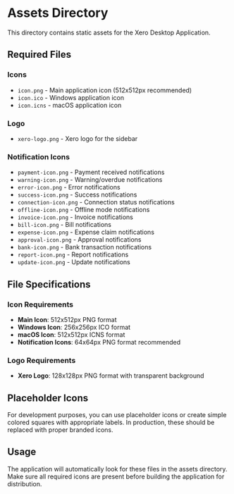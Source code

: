 # Assets Directory

This directory contains static assets for the Xero Desktop Application.

## Required Files

### Icons
- `icon.png` - Main application icon (512x512px recommended)
- `icon.ico` - Windows application icon
- `icon.icns` - macOS application icon

### Logo
- `xero-logo.png` - Xero logo for the sidebar

### Notification Icons
- `payment-icon.png` - Payment received notifications
- `warning-icon.png` - Warning/overdue notifications
- `error-icon.png` - Error notifications
- `success-icon.png` - Success notifications
- `connection-icon.png` - Connection status notifications
- `offline-icon.png` - Offline mode notifications
- `invoice-icon.png` - Invoice notifications
- `bill-icon.png` - Bill notifications
- `expense-icon.png` - Expense claim notifications
- `approval-icon.png` - Approval notifications
- `bank-icon.png` - Bank transaction notifications
- `report-icon.png` - Report notifications
- `update-icon.png` - Update notifications

## File Specifications

### Icon Requirements
- **Main Icon**: 512x512px PNG format
- **Windows Icon**: 256x256px ICO format
- **macOS Icon**: 512x512px ICNS format
- **Notification Icons**: 64x64px PNG format recommended

### Logo Requirements
- **Xero Logo**: 128x128px PNG format with transparent background

## Placeholder Icons

For development purposes, you can use placeholder icons or create simple colored squares with appropriate labels. In production, these should be replaced with proper branded icons.

## Usage

The application will automatically look for these files in the assets directory. Make sure all required icons are present before building the application for distribution.
